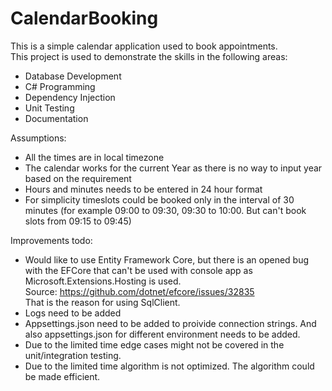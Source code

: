 # CalendarBooking
This is a simple calendar application used to book appointments.
<br>
This project is used to demonstrate the skills in the following areas:
* Database Development
* C# Programming
* Dependency Injection
* Unit Testing
* Documentation

Assumptions:
* All the times are in local timezone
* The calendar works for the current Year as there is no way to input year based on the requirement
* Hours and minutes needs to be entered in 24 hour format
* For simplicity timeslots could be booked only in the interval of 30 minutes (for example 09:00 to 09:30, 09:30 to 10:00. But can't book slots from 09:15 to 09:45)

Improvements todo:
* Would like to use Entity Framework Core, but there is an opened bug with the EFCore that can't be used with console app as Microsoft.Extensions.Hosting is used.
  <br>Source: https://github.com/dotnet/efcore/issues/32835
  <br>That is the reason for using SqlClient.
* Logs need to be added
* Appsettings.json need to be added to proivide connection strings. And also appsettings.json for different environment needs to be added.
* Due to the limited time edge cases might not be covered in the unit/integration testing.
* Due to the limited time algorithm is not optimized. The algorithm could be made efficient.
